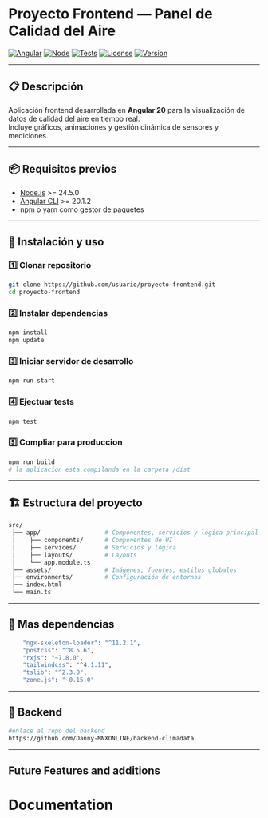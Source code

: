 # Proyecto Frontend — Panel de Calidad del Aire

[![Angular](https://img.shields.io/badge/Angular-20.1.2-red?logo=angular)](https://angular.io/)
[![Node](https://img.shields.io/badge/Node.js-20.5.0-green?logo=node.js)](https://nodejs.org/)
[![Tests](https://img.shields.io/badge/tests-passing-brightgreen?logo=githubactions)](#)
[![License](https://img.shields.io/badge/license-MIT-blue.svg)](LICENSE)
[![Version](https://img.shields.io/badge/version-0.2.2-blue)](#)

---

## 📋 Descripción
Aplicación frontend desarrollada en **Angular 20** para la visualización de datos de calidad del aire en tiempo real.  
Incluye gráficos, animaciones y gestión dinámica de sensores y mediciones.

---

## 📦 Requisitos previos
- [Node.js](https://nodejs.org/) >= 24.5.0
- [Angular CLI](https://angular.io/cli) >= 20.1.2
- npm o yarn como gestor de paquetes

---

## 🚀 Instalación y uso

### 1️⃣ Clonar repositorio
```bash
git clone https://github.com/usuario/proyecto-frontend.git
cd proyecto-frontend
```

### 2️⃣ Instalar dependencias
```bash
npm install
npm update
```

### 3️⃣ Iniciar servidor de desarrollo
```bash
npm run start
```

### 4️⃣ Ejectuar tests
```bash
npm test
```

### 5️⃣ Compliar para produccion
```bash
npm run build
# la aplicacion esta compilanda en la carpeta /dist
```

---

## 🏗️ Estructura del proyecto
```bash
src/
 ├── app/                  # Componentes, servicios y lógica principal
 │    ├── components/      # Componentes de UI
 │    ├── services/        # Servicios y lógica
 |    ├── layouts/         # Layouts
 │    └── app.module.ts
 ├── assets/               # Imágenes, fuentes, estilos globales
 ├── environments/         # Configuración de entornos
 ├── index.html
 └── main.ts
```

---

## 🔧 Mas dependencias
```bash
    "ngx-skeleton-loader": "^11.2.1",
    "postcss": "^8.5.6",
    "rxjs": "~7.8.0",
    "tailwindcss": "^4.1.11",
    "tslib": "^2.3.0",
    "zone.js": "~0.15.0"
```

---

## 🔗 Backend
```bash
#enlace al repo del backend
https://github.com/Danny-MNXONLINE/backend-climadata
```

---

## Future Features and additions
# Documentation 

